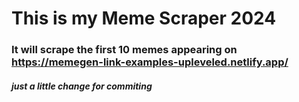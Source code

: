 # This is my Meme Scraper 2024

### It will scrape the first 10 memes appearing on https://memegen-link-examples-upleveled.netlify.app/

##### just a little change for commiting
